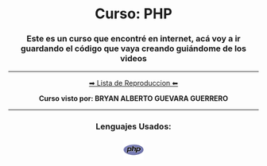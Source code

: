 <div>
<h1 align="center">Curso: PHP</h1>
<h3 align="center" class='lineas'> Este es un curso que encontré en internet, acá voy a ir guardando el código que vaya creando guiándome de los videos </h3>
</div>
<hr>
<div align="center">
<a href="https://www.youtube.com/playlist?list=PLPl81lqbj-4LKo66cEts5yC_AjOvqKptm" class='lista'>➡ Lista de Reproduccion ⬅</a>
<p class='Nombre'>
<b>Curso visto por: BRYAN ALBERTO GUEVARA GUERRERO
</b></p>
</div>
<hr>
<div align="center">
<h3>Lenguajes Usados:</h3>
<img src="https://raw.githubusercontent.com/devicons/devicon/master/icons/php/php-original.svg" alt="php" width="40" height="40"/>  
</div>
